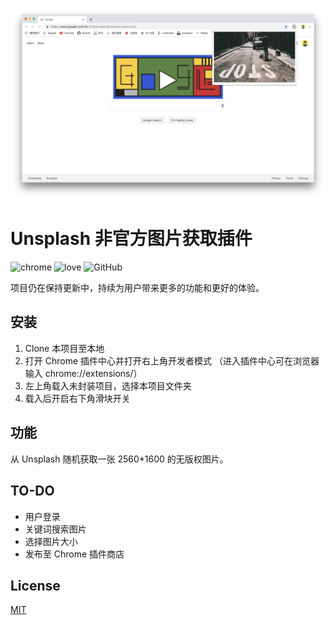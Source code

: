 ![](./images/readme_instance.png)

# Unsplash 非官方图片获取插件
  
![chrome](https://img.shields.io/badge/platform-Chrome-brightgreen.svg)
![love](https://img.shields.io/badge/made%20with-Love-orange.svg)
![GitHub](https://img.shields.io/github/license/yiukuenchu/desktoplash.svg)
  
项目仍在保持更新中，持续为用户带来更多的功能和更好的体验。

## 安装
1. Clone 本项目至本地
2. 打开 Chrome 插件中心并打开右上角开发者模式 （进入插件中心可在浏览器输入 chrome://extensions/）
3. 左上角载入未封装项目，选择本项目文件夹
4. 载入后开启右下角滑块开关
  
## 功能
从 Unsplash 随机获取一张 2560*1600 的无版权图片。

## TO-DO
* 用户登录
* 关键词搜索图片
* 选择图片大小
* 发布至 Chrome 插件商店

## License
[MIT](https://github.com/yiukuenchu/desktoplash/blob/master/LICENSE)